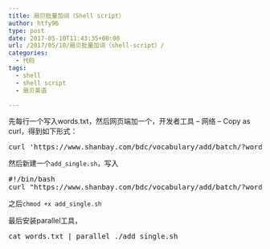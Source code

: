 ```yaml
---
title: 扇贝批量加词（Shell script）
author: htfy96
type: post
date: 2017-05-10T11:43:35+00:00
url: /2017/05/10/扇贝批量加词（shell-script）/
categories:
  - 代码
tags:
  - shell
  - shell script
  - 扇贝英语

---
```

先每行一个写入words.txt，然后网页端加一个，开发者工具 &#8211; 网络 &#8211; Copy as curl，得到如下形式：

<pre>curl 'https://www.shanbay.com/bdc/vocabulary/add/batch/?words=clerical&_=1494415650964' -H 'Host: www.shanbay.com' -H 'User-Agent: Mozilla/5.0 (X11; Linux x86_64; rv:53.0) Gecko/20100101 Firefox/53.0' -H 'Accept: application/json, text/javascript, */*; q=0.01' -H 'Accept-Language: zh-CN,en-US;q=0.7,en;q=0.3' --compressed -H 'X-Requested-With: XMLHttpRequest' -H 'Referer: https://www.shanbay.com/bdc/vocabulary/add/batch/' -H 'Cookie: csrftoken=?????; _ga=GA?????; _gat=1; auth_token=????????; sessionid="??????"; userid=?????; language_code=zh-CN' -H 'DNT: 1' -H 'Connection: keep-alive' -H 'Pragma: no-cache' -H 'Cache-Control: no-cache'</pre>

然后新建一个`add_single.sh`，写入

<pre>#!/bin/bash
curl "https://www.shanbay.com/bdc/vocabulary/add/batch/?words=${1}&_=1494415650964" ..............</pre>

之后`chmod +x add_single.sh`

最后安装parallel工具，

<pre>cat words.txt | parallel ./add_single.sh</pre>